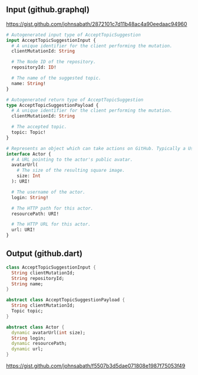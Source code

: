 ## Input (github.graphql)

https://gist.github.com/johnsabath/2872101c7d11b48ac4a90eedaac94960

```graphql
# Autogenerated input type of AcceptTopicSuggestion
input AcceptTopicSuggestionInput {
  # A unique identifier for the client performing the mutation.
  clientMutationId: String

  # The Node ID of the repository.
  repositoryId: ID!

  # The name of the suggested topic.
  name: String!
}

# Autogenerated return type of AcceptTopicSuggestion
type AcceptTopicSuggestionPayload {
  # A unique identifier for the client performing the mutation.
  clientMutationId: String

  # The accepted topic.
  topic: Topic!
}

# Represents an object which can take actions on GitHub. Typically a User or Bot.
interface Actor {
  # A URL pointing to the actor's public avatar.
  avatarUrl(
    # The size of the resulting square image.
    size: Int
  ): URI!

  # The username of the actor.
  login: String!

  # The HTTP path for this actor.
  resourcePath: URI!

  # The HTTP URL for this actor.
  url: URI!
}
```

## Output (github.dart)

```dart
class AcceptTopicSuggestionInput {
  String clientMutationId;
  String repositoryId;
  String name;
}

abstract class AcceptTopicSuggestionPayload {
  String clientMutationId;
  Topic topic;
}

abstract class Actor {
  dynamic avatarUrl(int size);
  String login;
  dynamic resourcePath;
  dynamic url;
}
```

https://gist.github.com/johnsabath/f5507b3d5dae071808e1987f75053f49
